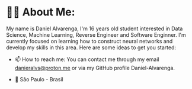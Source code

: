 # 🥷🏼 About Me:

My name is Daniel Alvarenga, I'm 16 years old student interested in Data Science, Machine Learning, Reverse Engineer and Software Enginner. I'm currently focused on learning how to construct neural networks and develop my skills in this area. Here are some ideas to get you started:


- 📫 How to reach me: You can contact me through my email danieralvs@proton.me or via my GitHub profile Daniel-Alvarenga.

- 🚩 São Paulo - Brasil
